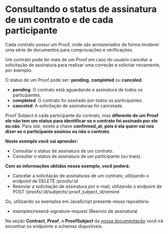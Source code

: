 # Consultando o status de assinatura de um contrato e de cada participante

Cada contrato possui um Proof, onde são armazenados de forma imutável uma série de documentos para comprovações e verificações.

Um contrato pode ter mais de um Proof em caso do usuário cancelar a solicitação de assinatura para realizar uma correção e solicitar novamente, por exemplo.

O status de um Proof pode ser: **pending**, **completed** ou **canceled**.

* **pending**: O contrato está aguardando a assinatura de todos os participantes.
* **completed**: O contrato foi assinado por todos os participantes.
* **canceled**: A solicitação de assinaturas foi cancelada.

Proof Subject é cada participante do contrato, mas **diferente de um Proof ele não tem um status para identificar se o contrato foi assinado por ele ou não**. Para isto, existe a chave **confirmed_at, pois é ela quem vai nos dizer se o participante assinou ou não o contrato**.

**Neste exemplo você vai aprender:**

 - Consultar o status de assinatura de um contrato.
 - Consultar o status de assinatura de um participante (ou mais).

**Com as informações obtidas nesse exemplo, você poderá:**

* Cancelar a solicitação de assinaturas de um contrato, utilizando o endpoint de DELETE /proofs/:id
* Reenviar a solicitação de assinatura por e-mail, utilizando o endpoint de POST /proofs/:id/subjects/:proof_subject_id/remind

Ou, utilizando os exemplos em JavaScript presente nesse repositório:

* examples/resend-signature-request (Reenvio de assinatura)

Na seção **Contract**, **Proof**,  e **ProofSubject** da [nossa documentação](https://developers.contraktor.com.br/) você irá encontrar os endpoints e schemas disponíveis.